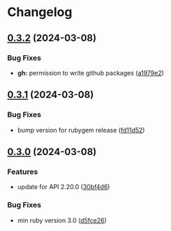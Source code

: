 # Changelog

## [0.3.2](https://github.com/FlatIO/api-client-ruby/compare/v0.3.1...v0.3.2) (2024-03-08)


### Bug Fixes

* **gh:** permission to write github packages ([a1979e2](https://github.com/FlatIO/api-client-ruby/commit/a1979e2a87bec830353b30355a531ea8c23075ed))

## [0.3.1](https://github.com/FlatIO/api-client-ruby/compare/v0.3.0...v0.3.1) (2024-03-08)


### Bug Fixes

* bump version for rubygem release ([fd11d52](https://github.com/FlatIO/api-client-ruby/commit/fd11d5234f91e346c01dc233ee9343d4773aee7a))

## [0.3.0](https://github.com/FlatIO/api-client-ruby/compare/v0.2.0...v0.3.0) (2024-03-08)


### Features

* update for API 2.20.0 ([30bf4d6](https://github.com/FlatIO/api-client-ruby/commit/30bf4d6b5f74a463beafcc8a4ec81388863a6c55))


### Bug Fixes

* min ruby version 3.0 ([d5fce26](https://github.com/FlatIO/api-client-ruby/commit/d5fce26465b4f9666a973c5542d0a5a7c6eb53a1))
